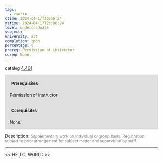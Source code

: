 ```yaml
---
tags:
  - course
ctime: 2024-04-17T23:06:24
mstime: 2024-04-17T23:06:24
level: undergraduate
subject: 
university: mit
completion: open
percentage: 0
prereq: Permission of instructor
coreq: None.
---
```


catalog [4.491](http://student.mit.edu/catalog/m4d.html#4.491)

<span style="display: block; padding: 15px; background-color: rgb(100, 100, 100, 0.2);"><font id="m_prereq3131_0" style="display: block; font-family: Arial, sans-serif; font-weight: bold; padding: 5px">Prerequisites</font><br><span id="prereq3131_0">Permission of instructor</span></span>
<span style="display: block; padding: 15px; background-color: rgb(100, 100, 100, 0.2);"><font id="m_coreq3131_0" style="display: block; font-family: Arial, sans-serif; font-weight: bold; padding: 5px">Corequisites</font><br><span id="coreq3131_0">None.</span></span>

<font style="">Description:</font>
<font style="color: grey; font-size: 0.8rem;">Supplementary work on individual or group basis. Registration subject to prior arrangement for subject matter and supervision by staff.</font>



---

<< HELLO, WORLD >>
